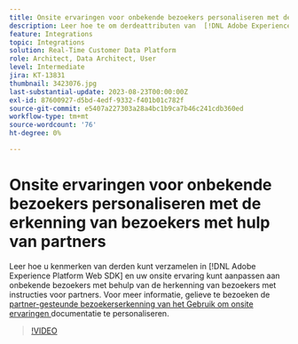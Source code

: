 ```yaml
---
title: Onsite ervaringen voor onbekende bezoekers personaliseren met de erkenning van bezoekers met hulp van partners
description: Leer hoe te om derdeattributen van  [!DNL Adobe Experience Platform Web SDK]  te verzamelen en uw onsite ervaring voor onbekende bezoekers te personaliseren gebruikend partner-gesteunde bezoekerserkenning.
feature: Integrations
topic: Integrations
solution: Real-Time Customer Data Platform
role: Architect, Data Architect, User
level: Intermediate
jira: KT-13831
thumbnail: 3423076.jpg
last-substantial-update: 2023-08-23T00:00:00Z
exl-id: 87600927-d5bd-4edf-9332-f401b01c782f
source-git-commit: e5407a227303a28a4bc1b9ca7b46c241cdb360ed
workflow-type: tm+mt
source-wordcount: '76'
ht-degree: 0%

---
```


# Onsite ervaringen voor onbekende bezoekers personaliseren met de erkenning van bezoekers met hulp van partners

Leer hoe u kenmerken van derden kunt verzamelen in [!DNL Adobe Experience Platform Web SDK] en uw onsite ervaring kunt aanpassen aan onbekende bezoekers met behulp van de herkenning van bezoekers met instructies voor partners. Voor meer informatie, gelieve te bezoeken de [ partner-gesteunde bezoekerserkenning van het Gebruik om onsite ervaringen ](https://experienceleague.adobe.com/docs/experience-platform/rtcdp/use-cases/partner-data/onsite-personalization.html) documentatie te personaliseren.

>[!VIDEO](https://video.tv.adobe.com/v/3423076/?learn=on)
